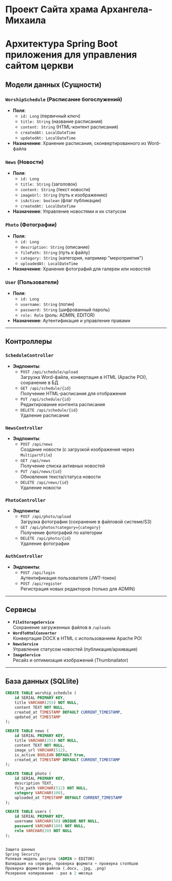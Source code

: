 # Проект Сайта храма Архангела-Михаила

# Архитектура Spring Boot приложения для управления сайтом церкви

## Модели данных (Сущности)

### `WorshipSchedule` (Расписание богослужений)
- **Поля**:
  - `id: Long` (первичный ключ)
  - `title: String` (название расписания)
  - `content: String` (HTML-контент расписания)
  - `createdAt: LocalDateTime`
  - `updatedAt: LocalDateTime`
- **Назначение**: Хранение расписания, сконвертированного из Word-файла

### `News` (Новости)
- **Поля**:
  - `id: Long`
  - `title: String` (заголовок)
  - `content: String` (текст новости)
  - `imageUrl: String` (путь к изображению)
  - `isActive: boolean` (флаг публикации)
  - `createdAt: LocalDateTime`
- **Назначение**: Управление новостями и их статусом

### `Photo` (Фотографии)
- **Поля**:
  - `id: Long`
  - `description: String` (описание)
  - `filePath: String` (путь к файлу)
  - `category: String` (категория, например "мероприятия")
  - `uploadedAt: LocalDateTime`
- **Назначение**: Хранение фотографий для галереи или новостей

### `User` (Пользователи)
- **Поля**:
  - `id: Long`
  - `username: String` (логин)
  - `password: String` (шифрованный пароль)
  - `role: Role` (роль: ADMIN, EDITOR)
- **Назначение**: Аутентификация и управление правами

---

## Контроллеры

### `ScheduleController`
- **Эндпоинты**:
  - `POST /api/schedule/upload`  
    Загрузка Word-файла, конвертация в HTML (Apache POI), сохранение в БД
  - `GET /api/schedule/{id}`  
    Получение HTML-расписания для отображения
  - `PUT /api/schedule/{id}`  
    Редактирование контента расписания
  - `DELETE /api/schedule/{id}`  
    Удаление расписания

### `NewsController`
- **Эндпоинты**:
  - `POST /api/news`  
    Создание новости (с загрузкой изображения через `MultipartFile`)
  - `GET /api/news`  
    Получение списка активных новостей
  - `PUT /api/news/{id}`  
    Обновление текста/статуса новости
  - `DELETE /api/news/{id}`  
    Удаление новости

### `PhotoController`
- **Эндпоинты**:
  - `POST /api/photo/upload`  
    Загрузка фотографии (сохранение в файловой системе/S3)
  - `GET /api/photos?category={category}`  
    Получение фотографий по категории
  - `DELETE /api/photo/{id}`  
    Удаление фотографии

### `AuthController`
- **Эндпоинты**:
  - `POST /api/login`  
    Аутентификация пользователя (JWT-токен)
  - `POST /api/register`  
    Регистрация новых редакторов (только для ADMIN)

---

## Сервисы
- **`FileStorageService`**  
  Сохранение загруженных файлов в `/uploads`
- **`WordToHtmlConverter`**  
  Конвертация DOCX в HTML с использованием Apache POI
- **`NewsService`**  
  Управление статусом новостей (публикация/архивация)
- **`ImageService`**  
  Ресайз и оптимизация изображений (Thumbnailator)

---

## База данных (SQLlite)
```sql
CREATE TABLE worship_schedule (
    id SERIAL PRIMARY KEY,
    title VARCHAR(255) NOT NULL,
    content TEXT NOT NULL,
    created_at TIMESTAMP DEFAULT CURRENT_TIMESTAMP,
    updated_at TIMESTAMP
);

CREATE TABLE news (
    id SERIAL PRIMARY KEY,
    title VARCHAR(255) NOT NULL,
    content TEXT NOT NULL,
    image_url VARCHAR(512),
    is_active BOOLEAN DEFAULT true,
    created_at TIMESTAMP DEFAULT CURRENT_TIMESTAMP
);

CREATE TABLE photo (
    id SERIAL PRIMARY KEY,
    description TEXT,
    file_path VARCHAR(512) NOT NULL,
    category VARCHAR(100),
    uploaded_at TIMESTAMP DEFAULT CURRENT_TIMESTAMP
);

CREATE TABLE users (
    id SERIAL PRIMARY KEY,
    username VARCHAR(50) UNIQUE NOT NULL,
    password VARCHAR(100) NOT NULL,
    role VARCHAR(20) NOT NULL
);


Защита данных
Spring Security
Ролевая модель доступа (ADMIN > EDITOR)
Валидация на сервере, проверка формата + проверка столбцов 
Проверка форматов файлов (.docx, .jpg, .png)
Резервное копирование - раз в 2 месяца
